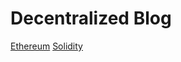 # Decentralized Blog

[Ethereum](https://ethereum.org/)
[Solidity](https://solidity.readthedocs.io/en/latest/)
